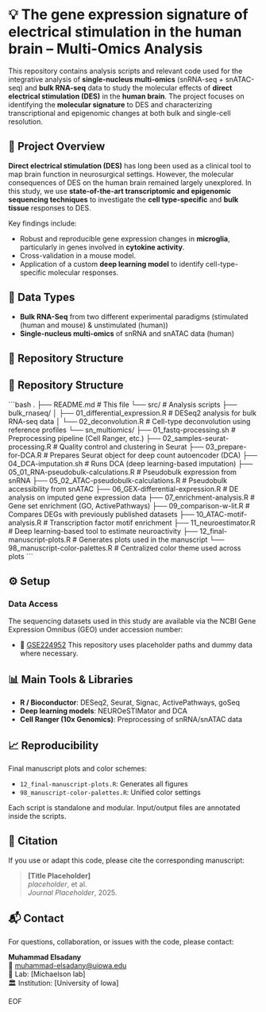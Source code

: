 # 💡 The gene expression signature of electrical stimulation in the human brain – Multi-Omics Analysis

This repository contains analysis scripts and relevant code used for the integrative analysis of **single-nucleus multi-omics** (snRNA-seq + snATAC-seq) and **bulk RNA-seq** data to study the molecular effects of **direct electrical stimulation (DES)** in the **human brain**. The project focuses on identifying the **molecular signature** to DES and characterizing transcriptional and epigenomic changes at both bulk and single-cell resolution.

## 🧠 Project Overview

**Direct electrical stimulation (DES)** has long been used as a clinical tool to map brain function in neurosurgical settings. However, the molecular consequences of DES on the human brain remained largely unexplored. In this study, we use **state-of-the-art transcriptomic and epigenomic sequencing techniques** to investigate the **cell type-specific** and **bulk tissue** responses to DES.

Key findings include:
- Robust and reproducible gene expression changes in **microglia**, particularly in genes involved in **cytokine activity**.
- Cross-validation in a mouse model.
- Application of a custom **deep learning model** to identify cell-type-specific molecular responses.


## 🧬 Data Types

- **Bulk RNA-Seq** from two different experimental paradigms (stimulated (human and mouse) & unstimulated (human))
- **Single-nucleus multi-omics** of snRNA and snATAC data (human)

## 📂 Repository Structure

## 📁 Repository Structure

\`\`\`bash
.
├── README.md                                # This file
└── src/                                     # Analysis scripts
    ├── bulk_rnaseq/
    │   ├── 01_differential_expression.R     # DESeq2 analysis for bulk RNA-seq data
    │   └── 02_deconvolution.R               # Cell-type deconvolution using reference profiles
    └── sn_multiomics/
        ├── 01_fastq-processing.sh           # Preprocessing pipeline (Cell Ranger, etc.)
        ├── 02_samples-seurat-processing.R   # Quality control and clustering in Seurat
        ├── 03_prepare-for-DCA.R             # Prepares Seurat object for deep count autoencoder (DCA)
        ├── 04_DCA-imputation.sh             # Runs DCA (deep learning-based imputation)
        ├── 05_01_RNA-pseudobulk-calculations.R   # Pseudobulk expression from snRNA
        ├── 05_02_ATAC-pseudobulk-calculations.R  # Pseudobulk accessibility from snATAC
        ├── 06_GEX-differential-expression.R # DE analysis on imputed gene expression data
        ├── 07_enrichment-analysis.R         # Gene set enrichment (GO, ActivePathways)
        ├── 09_comparison-w-lit.R            # Compares DEGs with previously published datasets
        ├── 10_ATAC-motif-analysis.R         # Transcription factor motif enrichment
        ├── 11_neuroestimator.R              # Deep learning-based tool to estimate neuroactivity
        ├── 12_final-manuscript-plots.R      # Generates plots used in the manuscript
        └── 98_manuscript-color-palettes.R   # Centralized color theme used across plots
\`\`\`
## ⚙️ Setup

### Data Access
The sequencing datasets used in this study are available via the NCBI Gene Expression Omnibus (GEO) under accession number:
- 🔗 [GSE224952](https://www.ncbi.nlm.nih.gov/geo/query/acc.cgi?acc=GSE224952)
This repository uses placeholder paths and dummy data where necessary.

## 📊 Main Tools & Libraries

- **R / Bioconductor**: DESeq2, Seurat, Signac, ActivePathways, goSeq
- **Deep learning models**: NEUROeSTIMator and DCA
- **Cell Ranger (10x Genomics)**: Preprocessing of snRNA/snATAC data

## 📈 Reproducibility

Final manuscript plots and color schemes:

- `12_final-manuscript-plots.R`: Generates all figures
- `98_manuscript-color-palettes.R`: Unified color settings

Each script is standalone and modular. Input/output files are annotated inside the scripts. 

## 🧾 Citation

If you use or adapt this code, please cite the corresponding manuscript:

> **[Title Placeholder]**  
> *placeholder*, et al.  
> *Journal Placeholder*, 2025.  

## 📬 Contact

For questions, collaboration, or issues with the code, please contact:

**Muhammad Elsadany**  
📧 muhammad-elsadany@uiowa.edu  
🧪 Lab: [Michaelson lab]  
🏛 Institution: [University of Iowa]

EOF
